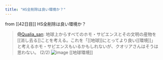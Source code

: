 ```yaml
---
title: "HS全削除は良い環境か？"
---
```


from [[42日目]]
HS全削除は良い環境か？
> [@Qualia_san](https://twitter.com/Qualia_san/status/1600498590593732609?s=20&t=vi2LL36EkYX1_rzxEVm25Q): 地球上からすべてのホモ・サピエンスとその文明の産物を[[消し去る]]ことを考える。これを「[[地球]]にとってより良い[[環境]]」と考えるホモ・サピエンスもいるかもしれないが、クオリアさんはそうは思わない。 (2/2)
> ![image](https://pbs.twimg.com/media/FjYclN9agAATwjR.png)
[[地球環境]]
